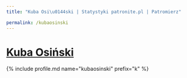 ```yaml
---
title: "Kuba Osi\u0144ski | Statystyki patronite.pl | Patromierz"

permalink: /kubaosinski
---
```


# [Kuba Osiński](https://patronite.pl/kubaosinski)

{% include profile.md name="kubaosinski" prefix="k" %}
